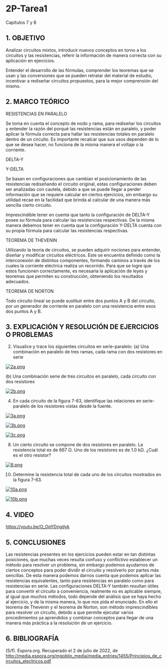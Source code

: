 # 2P-Tarea1
Capítulos 7 y 8

## 1. OBJETIVO

Analizar circuitos mixtos, introducir nuevos conceptos en torno a los circuitos y las resistencias, referir la
información de manera correcta con su aplicación en ejercicios.

Entender el desarrollo de las fórmulas, comprender los teoremas que se usan y las conversiones que se pueden retratar del material
de estudio, incentivar a rediseñar circuitos propuestos, para la mejor comprensión del mismo.

## 2. MARCO TEÓRICO

RESISTENCIAS EN PARALELO

Se toma en cuenta el concepto de nodo y rama, para rediseñar los circuitos y entender la razón del porqué las resistencias están
en paralelo, y poder aplicar la fórmula correcta para hallar las resistencias totales en paralelo dentro de un circuito. Es importante recalcar 
que sus usos dependen de lo que se desea hacer, no funciona de la misma manera el voltaje o la corriente.

DELTA-Y

Y-DELTA

Se basan en configuraciones que cambian el posicionamiento de las resistencias rediseñando el circuito original, estas configuraciones deben ser analizadas con cautela, debido a que se puede llegar a perder información que se requiere calcular en ciertos ejercicios, sin embargo su utilidad recae en la facilidad que brinda al calcular de una manera más sencilla cierto circuito.

Imprescindible tener en cuenta que tanto la configuración de DELTA-Y posee su fórmula para calcular las resistencias respectivas. De la misma manera debemos tener en cuenta que la configuración Y-DELTA cuenta con su propia fórmula para calcular las resistencias respectivas.

TEOREMA DE THEVENIN

Utilizando la teoría de circuitos, se pueden adquirir nociones para entender, diseñar y modificar circuitos eléctricos. Este se encuentra definido como la interconexión de distintos componentes, formando caminos a través de los cuales la corriente eléctrica realiza un recorrido. Para que se logre que estos funcionen correctamente, es necesaria la aplicación de leyes y teoremas que permiten su construcción, obteniendo los resultados adecuados.

TEOREMA DE NORTON

Todo circuito lineal se puede sustituir entre dos puntos A y B del circuito, por un generador de corriente en paralelo con una resistencia entre esos dos puntos A y B.

## 3. EXPLICACIÓN Y RESOLUCIÓN DE EJERCICIOS O PROBLEMAS
2) Visualice y trace los siguientes circuitos en serie-paralelo:
(a) Una combinación en paralelo de tres ramas, cada rama con dos resistores en serie

[![2a.png](https://i.postimg.cc/D0FzQp1g/2a.png)](https://postimg.cc/k619qc16)  
  
(b) Una combinación serie de tres circuitos en paralelo, cada circuito con dos resistores

[![2b.png](https://i.postimg.cc/jjPK8Qxk/2b.png)](https://postimg.cc/hJDHvm79)

4) En cada circuito de la figura 7-63, identifique las relaciones en serie-paralelo de los resistores vistas
desde la fuente.

[![3a.png](https://i.postimg.cc/CL50yVM8/3a.png)](https://postimg.cc/hhk6x6d4)

[![3b.png](https://i.postimg.cc/R0RpVNXZ/3b.png)](https://postimg.cc/f3Vf8WGG)

[![3c.png](https://i.postimg.cc/gJtM8199/3c.png)](https://postimg.cc/LYfBMC6v)

8) Un cierto circuito se compone de dos resistores en paralelo. La resistencia total es de 667 Ω. 
Uno de los resistores es de 1.0 kΩ. ¿Cuál es el otro resistor?

[![8.png](https://i.postimg.cc/MpJ97yLG/8.png)](https://postimg.cc/RNG19n4r)

10) Determine la resistencia total de cada uno de los circuitos mostrados en la figura 7-63.

[![10a.png](https://i.postimg.cc/CMW32n23/10a.png)](https://postimg.cc/WtwYFzT8)

[![10b.png](https://i.postimg.cc/hjVLPwSb/10b.png)](https://postimg.cc/r0F0ffRK)

## 4. VIDEO
 
https://youtu.be/O_OpYDngdyk

## 5. CONCLUSIONES

Las resistencias presentes en los ejercicios pueden estar en tan distintas posiciones, que muchas veces resulta confuso y conflictivo establecer un método para resolver un problema, sin embargo podemos ayudarnos de ciertos conceptos para poder dividir el circuito y resolverlo por partes más sencillas. De esta manera podemos darnos cuenta que podemos aplicar las resistencias equivalentes, tanto para resistencias en paralelo como para resistencias en serie. Las configuraciones DELTA-Y también resultan útiles para convertir el circuito a conveniencia, realmente no es aplicable siempre, al igual que muchos métodos, todo depende del análisis que se haya hecho al ejercicio, y de la misma manera, lo que nos pida el enunciado. En ello el teorema de Thevenin y el teorema de Norton, son método imprescindibles para resolver un circuito, debido a que permite ejecutar varios procedimientos ya aprendidos y combinar conceptos para llegar de una manera más práctica a la resolución de un ejercicio.

## 6. BIBLIOGRAFÍA

(S/f). Espora.org. Recuperado el 2 de julio de 2022, de http://media.espora.org/mgoblin_media/media_entries/1455/Principios_de_circuitos_electricos.pdf

